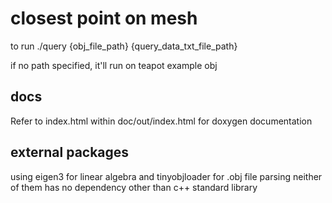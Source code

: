 # closest point on mesh

to run
./query {obj_file_path} {query_data_txt_file_path}

if no path specified, it'll run on teapot example obj

## docs
Refer to index.html within doc/out/index.html for doxygen documentation

## external packages
using eigen3 for linear algebra and tinyobjloader for .obj file parsing
neither of them has no dependency other than c++ standard library
